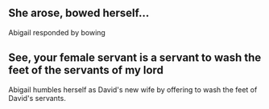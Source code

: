 ## She arose, bowed herself... ##

Abigail responded by bowing

## See, your female servant is a servant to wash the feet of the servants of my lord ##

Abigail humbles herself as David's new wife by offering to wash the feet of David's servants.